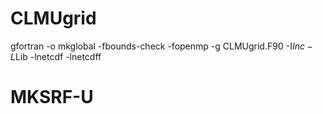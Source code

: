 # CLMUgrid
gfortran -o mkglobal -fbounds-check -fopenmp -g CLMUgrid.F90 -I$Inc -L$Lib -lnetcdf -lnetcdff

# MKSRF-U

